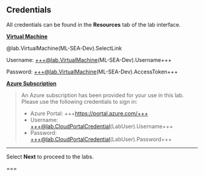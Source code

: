 <style>
img {
    border: 1px solid black;
    }
</style>

## **Credentials**

All credentials can be found in the **Resources** tab of the lab interface.

<u>**Virtual Machine**</u>

@lab.VirtualMachine(ML-SEA-Dev).SelectLink

Username: +++@lab.VirtualMachine(ML-SEA-Dev).Username+++

Password: +++@lab.VirtualMachine(ML-SEA-Dev).AccessToken+++

<u>**Azure Subscription**</u>

> An Azure subscription has been provided for your use in this lab. Please use the following credentials to sign in:
>
> - Azure Portal: +++https://portal.azure.com/+++
> - Username: +++@lab.CloudPortalCredential(LabUser).Username+++
> - Password: +++@lab.CloudPortalCredential(LabUser).Password+++

---

Select **Next** to proceed to the labs.

===
